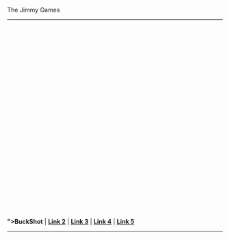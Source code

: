The Jimmy Games

----

<p align="center">
<strong><a href="#<div class="iframely-embed"><div class="iframely-responsive" style="padding-bottom: 65.5%; padding-top: 120px;"><a href="https://buckshotroulette.com" data-iframely-url="//iframely.net/prCPwBd"></a></div></div><script async src="//iframely.net/embed.js"></script>">BuckShot</a></strong>
|
<strong><a href="#link2">Link 2</a></strong>
|
<strong><a href="#link3">Link 3</a></strong>
|
<strong><a href="#link4">Link 4</a></strong>
|
<strong><a href="#link5">Link 5</a></strong>
</p>

----
